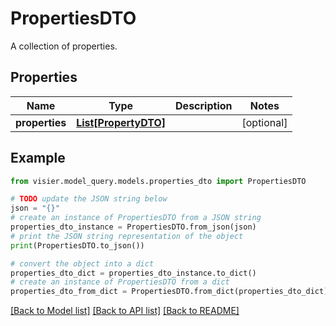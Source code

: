 # PropertiesDTO

A collection of properties.

## Properties

Name | Type | Description | Notes
------------ | ------------- | ------------- | -------------
**properties** | [**List[PropertyDTO]**](PropertyDTO.md) |  | [optional] 

## Example

```python
from visier.model_query.models.properties_dto import PropertiesDTO

# TODO update the JSON string below
json = "{}"
# create an instance of PropertiesDTO from a JSON string
properties_dto_instance = PropertiesDTO.from_json(json)
# print the JSON string representation of the object
print(PropertiesDTO.to_json())

# convert the object into a dict
properties_dto_dict = properties_dto_instance.to_dict()
# create an instance of PropertiesDTO from a dict
properties_dto_from_dict = PropertiesDTO.from_dict(properties_dto_dict)
```
[[Back to Model list]](../README.md#documentation-for-models) [[Back to API list]](../README.md#documentation-for-api-endpoints) [[Back to README]](../README.md)


